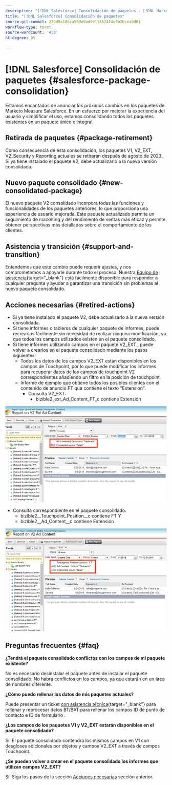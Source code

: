 ```yaml
---
description: "[!DNL Salesforce] Consolidación de paquetes - [!DNL Marketo Measure] - Documentación del producto"
title: "[!DNL Salesforce] Consolidación de paquetes"
source-git-commit: 279d9a18dca59de9ad99113624f4c9b2bcea0d01
workflow-type: tm+mt
source-wordcount: '458'
ht-degree: 0%

---
```


# [!DNL Salesforce] Consolidación de paquetes {#salesforce-package-consolidation}

Estamos encantados de anunciar los próximos cambios en los paquetes de Marketo Measure Salesforce. En un esfuerzo por mejorar la experiencia del usuario y simplificar el uso, estamos consolidando todos los paquetes existentes en un paquete único e integral.

## Retirada de paquetes {#package-retirement}

Como consecuencia de esta consolidación, los paquetes V1, V2_EXT, V2_Security y Reporting actuales se retirarán después de agosto de 2023. Si ya tiene instalado el paquete V2, debe actualizarlo a la nueva versión consolidada.

## Nuevo paquete consolidado {#new-consolidated-package}

El nuevo paquete V2 consolidado incorpora todas las funciones y funcionalidades de los paquetes anteriores, lo que proporciona una experiencia de usuario mejorada. Este paquete actualizado permite un seguimiento de marketing y del rendimiento de ventas más eficaz y permite obtener perspectivas más detalladas sobre el comportamiento de los clientes.

## Asistencia y transición {#support-and-transition}

Entendemos que este cambio puede requerir ajustes, y nos comprometemos a apoyarle durante todo el proceso. Nuestra [Equipo de asistencia](https://nation.marketo.com/t5/support/ct-p/Support){target="_blank"} está fácilmente disponible para responder a cualquier pregunta y ayudar a garantizar una transición sin problemas al nuevo paquete consolidado.

## Acciones necesarias {#retired-actions}

* Si ya tiene instalado el paquete V2, debe actualizarlo a la nueva versión consolidada.
* Si tiene informes o tableros de cualquier paquete de informes, puede recrearlos fácilmente sin necesidad de realizar ninguna modificación, ya que todos los campos utilizados existen en el paquete consolidado.
* Si tiene informes utilizando campos en el paquete V2_EXT , puede volver a crearlos en el paquete consolidado mediante los pasos siguientes:
   * Todos los datos de los campos V2_EXT están disponibles en los campos de Touchpoint, por lo que puede modificar los informes para recuperar datos de los campos de touchpoint V2 correspondientes añadiendo un filtro en la posición de touchpoint.
   * Informe de ejemplo que obtiene todos los posibles clientes con el contenido de anuncio FT que contiene el texto &quot;Extensión&quot;.
      * Consulta V2_EXT:
         * bizible2_ext_Ad_Content_FT_c contiene Extensión

![](assets/salesforce-package-consolidation-1.png)

* Consulta correspondiente en el paquete consolidado:
   * bizible2__Touchpoint_Position__c contiene FT Y
   * bizible2__Ad_Content__c contiene Extensión

![](assets/salesforce-package-consolidation-2.png)

## Preguntas frecuentes {#faq}

**¿Tendrá el paquete consolidado conflictos con los campos de mi paquete existente?**

No es necesario desinstalar el paquete antes de instalar el paquete consolidado. No habrá conflictos en los campos, ya que estarán en un área de nombres diferente.

**¿Cómo puedo rellenar los datos de mis paquetes actuales?**

Puede presentar un ticket [con asistencia técnica](https://nation.marketo.com/t5/support/ct-p/Support){target="_blank"} para rellenar y reprocesar datos BT/BAT para rellenar los campos ID de punto de contacto e ID de formulario .

**¿Los campos de los paquetes V1 y V2_EXT estarán disponibles en el paquete consolidado?**

Sí. El paquete consolidado contendrá los mismos campos en V1 con desgloses adicionales por objetos y campos V2_EXT a través de campos Touchpoint.

**¿Se pueden volver a crear en el paquete consolidado los informes que utilizan campos V2_EXT?**

Sí. Siga los pasos de la sección [Acciones necesarias](#retired-actions) sección anterior.
